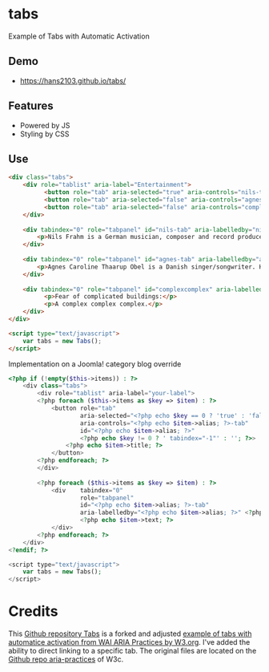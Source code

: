 # tabs
Example of Tabs with Automatic Activation

## Demo
* https://hans2103.github.io/tabs/

## Features
* Powered by JS
* Styling by CSS

## Use

```html
<div class="tabs">
	<div role="tablist" aria-label="Entertainment">
		  <button role="tab" aria-selected="true" aria-controls="nils-tab" id="nils">Nils Frahm</button>
		  <button role="tab" aria-selected="false" aria-controls="agnes-tab" id="agnes" tabindex="-1">Agnes Obel</button>
		  <button role="tab" aria-selected="false" aria-controls="complexcomplex" id="complex" tabindex="-1" data-deletable>Joke</button>
	</div>
	
	<div tabindex="0" role="tabpanel" id="nils-tab" aria-labelledby="nils">
	  	<p>Nils Frahm is a German musician, composer and record producer based in Berlin. He is known for combining classical and electronic music and for an unconventional approach to the piano in which he mixes a grand piano, upright piano, Roland Juno-60, Rhodes piano, drum machine, and Moog Taurus.</p>
	</div>
	
	<div tabindex="0" role="tabpanel" id="agnes-tab" aria-labelledby="agnes" hidden>
	  	<p>Agnes Caroline Thaarup Obel is a Danish singer/songwriter. Her first album, Philharmonics, was released by PIAS Recordings on 4 October 2010 in Europe. Philharmonics was certified gold in June 2011 by the Belgian Entertainment Association (BEA) for sales of 10,000 Copies.</p>
	</div>
	
	<div tabindex="0" role="tabpanel" id="complexcomplex" aria-labelledby="complex" hidden>
		  <p>Fear of complicated buildings:</p>
		  <p>A complex complex complex.</p>
	</div>
</div>

<script type="text/javascript">
    var tabs = new Tabs();
</script>
```

Implementation on a Joomla! category blog override
```php
<?php if (!empty($this->items)) : ?>
	<div class="tabs">
		<div role="tablist" aria-label="your-label">
		<?php foreach ($this->items as $key => $item) : ?>
			<button role="tab"
					aria-selected="<?php echo $key == 0 ? 'true' : 'false'; ?>"
					aria-controls="<?php echo $item->alias; ?>-tab"
					id="<?php echo $item->alias; ?>"
					<?php echo $key != 0 ? ' tabindex="-1"' : ''; ?>>
				<?php echo $item->title; ?>
			</button>
		<?php endforeach; ?>
		</div>
		
		<?php foreach ($this->items as $key => $item) : ?>
			<div    tabindex="0" 
					role="tabpanel" 
					id="<?php echo $item->alias; ?>-tab"
					aria-labelledby="<?php echo $item->alias; ?>" <?php echo $key == 0 ? '' : 'hidden'; ?>>
					<?php echo $item->text; ?>
			</div>
		<?php endforeach; ?>
	</div>
<?endif; ?>	

<script type="text/javascript">
    var tabs = new Tabs();
</script>
```

# Credits
This [Github repository Tabs](https://github.com/hans2103/tabs) is a forked and adjusted [example of tabs with automatice activation from WAI ARIA Practices by W3.org](https://www.w3.org/TR/2017/NOTE-wai-aria-practices-1.1-20171214/#tabpanel). I've added the ability to direct linking to a specific tab. The original files are located on the [Github repo aria-practices](https://github.com/w3c/aria-practices/tree/master/examples/tabs) of W3c.

